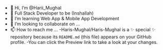 - 👋 Hi, I’m @Harii_Mughal
- 👀 Full Stack Developer to be (Inshallah)
- 🌱 I’m learning Web App & Mobile App Development
- 💞️ I’m looking to collaborate on ...
- 📫 How to reach me ...
-Haris-Mughal/Haris-Mughal is a ✨ special ✨ repository because its `README.md` (this file) appears on your GitHub profile.
-You can click the Preview link to take a look at your changes.

